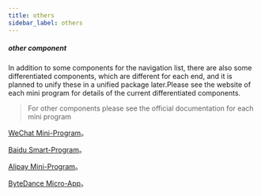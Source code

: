 ```yaml
---
title: others
sidebar_label: others
---
```


##### other component

In addition to some components for the navigation list, there are also some differentiated components, which are different for each end, and it is planned to unify these in a unified package later.Please see the website of each mini program for details of the current differentiated components.
> For other components please see the official documentation for each mini program

[WeChat Mini-Program](https://developers.weixin.qq.com/miniprogram/en/dev/component/)。

[Baidu Smart-Program](https://smartprogram.baidu.com/docs/develop/component/view/)。

[Alipay Mini-Program](https://opendocs.alipay.com/mini/component)。

[ByteDance Micro-App](https://microapp.bytedance.com/docs/zh-CN/mini-app/develop/component/all)。
